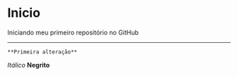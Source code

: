 # Inicio
 Iniciando meu primeiro repositório no GitHub
***
    **Primeira alteração**
*Itálico*
**Negrito**